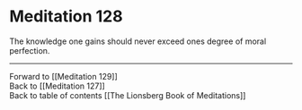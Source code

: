 # Meditation 128

The knowledge one gains should never exceed ones degree of moral perfection. 

___

Forward to [[Meditation 129]]  
Back to [[Meditation 127]]  
Back to table of contents [[The Lionsberg Book of Meditations]]  